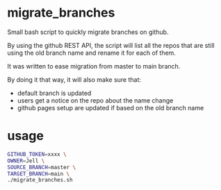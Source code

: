 # migrate_branches

Small bash script to quickly migrate branches on github.

By using the github REST API, the script will list all the repos that are still using the old branch name and rename it for each of them.

It was written to ease migration from master to main branch.

By doing it that way, it will also make sure that:

- default branch is updated
- users get a notice on the repo about the name change
- github pages setup are updated if based on the old branch name

# usage

```bash
GITHUB_TOKEN=xxxx \
OWNER=Jell \
SOURCE_BRANCH=master \
TARGET_BRANCH=main \
./migrate_branches.sh
```
